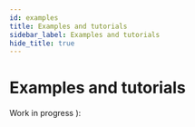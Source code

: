 ```yaml
---
id: examples
title: Examples and tutorials
sidebar_label: Examples and tutorials
hide_title: true
---
```


# Examples and tutorials

Work in progress ):